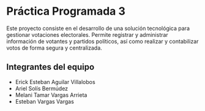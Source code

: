 # Práctica Programada 3
Este proyecto consiste en el desarrollo de una solución tecnológica para gestionar votaciones electorales. Permite registrar y administrar información de votantes y partidos políticos, así como realizar y contabilizar votos de forma segura y centralizada.

## Integrantes del equipo
- Erick Esteban Aguilar Villalobos
- Ariel Solís Bermúdez
- Melani Tamar Vargas Arrieta
- Esteban Vargas Vargas
